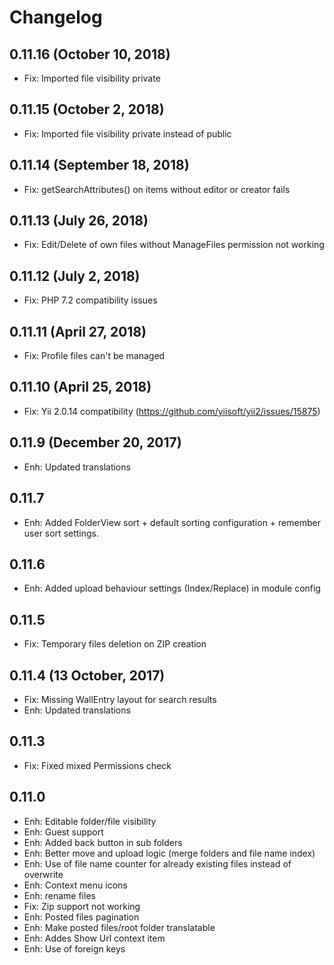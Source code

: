 Changelog
=========


0.11.16  (October 10, 2018)
---------------------------
- Fix: Imported file visibility private


0.11.15  (October 2, 2018)
--------------------------
- Fix: Imported file visibility private instead of public


0.11.14  (September 18, 2018)
-----------------------
- Fix: getSearchAttributes() on items without editor or creator fails


0.11.13  (July 26, 2018)
-----------------------
- Fix: Edit/Delete of own files without ManageFiles permission not working


0.11.12  (July 2, 2018)
-----------------------
- Fix: PHP 7.2 compatibility issues


0.11.11  (April 27, 2018)
---------------------------
- Fix: Profile files can't be managed


0.11.10  (April 25, 2018)
---------------------------
- Fix: Yii 2.0.14 compatibility (https://github.com/yiisoft/yii2/issues/15875)

0.11.9  (December 20, 2017)
---------------------------
- Enh: Updated translations

0.11.7
------
- Enh: Added FolderView sort + default sorting configuration + remember user sort settings.

0.11.6
------
- Enh: Added upload behaviour settings (Index/Replace) in module config

0.11.5
------
- Fix: Temporary files deletion on ZIP creation

0.11.4  (13 October, 2017)
--------------------------
- Fix: Missing WallEntry layout for search results
- Enh: Updated translations

0.11.3
------
- Fix: Fixed mixed Permissions check

0.11.0 
------
- Enh: Editable folder/file visibility
- Enh: Guest support
- Enh: Added back button in sub folders
- Enh: Better move and upload logic (merge folders and file name index)
- Enh: Use of file name counter for already existing files instead of overwrite
- Enh: Context menu icons
- Enh: rename files
- Fix: Zip support not working
- Enh: Posted files pagination
- Enh: Make posted files/root folder translatable
- Enh: Addes Show Url context item
- Enh: Use of foreign keys
